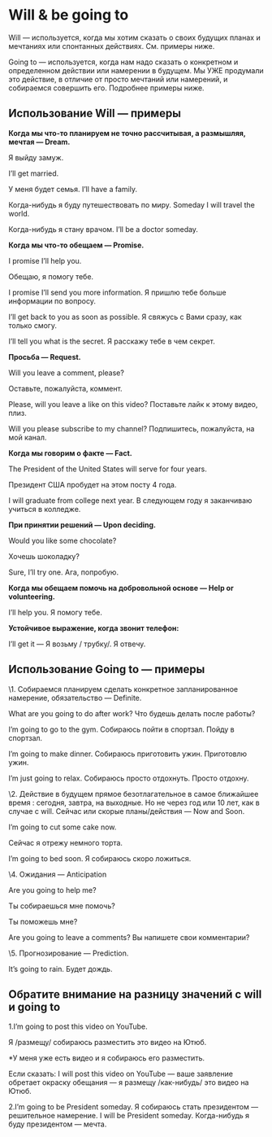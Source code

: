 # **Will** & be going to



Will  — используется, когда мы хотим сказать о своих будущих планах и мечтаниях или спонтанных действиях. См. примеры ниже.



Going to — используется, когда нам надо сказать о конкретном и определенном действии или намерении в будущем. Мы УЖЕ продумали это действие, в отличие от просто мечтаний или намерений, и собираемся совершить его. Подробнее примеры ниже.

## Использование Will — примеры

**Когда мы что-то планируем не точно рассчитывая, а размышляя, мечтая — Dream.**

Я выйду замуж.

I’ll get married.

У меня будет семья.
I’ll have a family.

Когда-нибудь я буду путешествовать по миру.
Someday I will travel the world.

Когда-нибудь я стану врачом.
I’ll be a doctor someday.

**Когда мы что-то обещаем — Promise.**

I promise I’ll help you.

Обещаю, я помогу тебе.



I promise I’ll send you more information.
Я пришлю тебе больше информации по вопросу.

I’ll get back to you as soon as possible.
Я свяжусь с Вами сразу, как только смогу.

I’ll tell you what is the secret.
Я расскажу тебе в чем секрет.

**Просьба — Request.**

Will you leave a comment, please?

Оставьте, пожалуйста, коммент.



Please, will you leave a like on this video?
Поставьте лайк к этому видео, плиз.

Will you please subscribe to my channel?
Подпишитесь, пожалуйста, на мой канал.

**Когда мы говорим о факте — Fact.**

The President of the United States will serve for four years.

Президент США пробудет на этом посту 4 года.



I will graduate from college next year.
В следующем году я заканчиваю учиться в колледже.

**При принятии решений — Upon deciding.**

Would you like some chocolate?

Хочешь шоколадку?



Sure, I’ll try one.
Ага, попробую.

 **Когда мы обещаем помочь на добровольной основе — Help or volunteering.**

I’ll help you.
Я помогу тебе.

**Устойчивое выражение, когда звонит телефон:**

I’ll get it — Я возьму / трубку/. Я отвечу.

## Использование Going to — примеры

\1. Собираемся планируем сделать конкретное запланированное намерение, обязательство — Definite.



What are you going to do after work?
Что будешь делать после работы?

I’m going to go to the gym.
Собираюсь пойти в спортзал. Пойду в спортзал.

I’m going to make dinner.
Собираюсь приготовить ужин. Приготовлю ужин.

I’m just going to relax.
Собираюсь просто отдохнуть. Просто отдохну.

\2. Действие в будущем прямое безотлагательное в самое ближайшее время : сегодня, завтра, на выходные. Но не через год или 10 лет, как в случае с will. Сейчас или скорые планы/действия — Now and Soon.

I’m going to cut some cake now.

Сейчас я отрежу немного торта.



I’m going to bed soon.
Я собираюсь скоро ложиться.

\4. Ожидания — Anticipation

Are you going to help me?

Ты собираешься мне помочь?

Ты поможешь мне?



Are you going to leave a comments?
Вы напишете свои комментарии?

\5. Прогнозирование — Prediction.

It’s going to rain.
Будет дождь.

## Обратите внимание на разницу значений с will и going to

1.I’m going to post this video on YouTube.

Я /размещу/ собираюсь разместить это видео на Ютюб.

*У меня уже есть видео и я собираюсь его разместить.



Если сказать: I will post this video on YouTube — ваше заявление обретает окраску обещания — я размещу /как-нибудь/ это видео на Ютюб.

2.I’m going to be President someday. Я собираюсь стать президентом — решительное намерение.
I will be President someday. Когда-нибудь я буду президентом — мечта.

